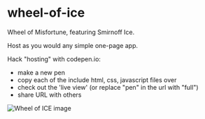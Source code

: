 # wheel-of-ice
Wheel of Misfortune, featuring Smirnoff Ice.

Host as you would any simple one-page app.

Hack "hosting" with codepen.io:
- make a new pen
- copy each of the include html, css, javascript files over
- check out the 'live view' (or replace "pen" in the url with "full")
- share URL with others

![Wheel of ICE image](https://i.ibb.co/D5XqZzM/wheel-img.jpg)
